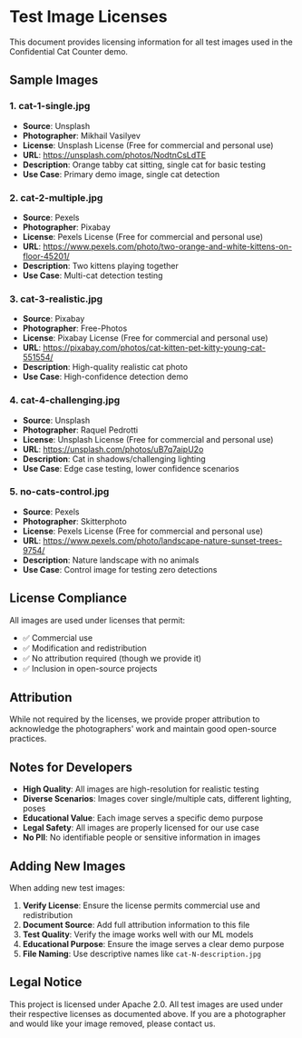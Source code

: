 # Test Image Licenses

This document provides licensing information for all test images used in the Confidential Cat Counter demo.

## Sample Images

### 1. cat-1-single.jpg
- **Source**: Unsplash
- **Photographer**: Mikhail Vasilyev
- **License**: Unsplash License (Free for commercial and personal use)
- **URL**: https://unsplash.com/photos/NodtnCsLdTE
- **Description**: Orange tabby cat sitting, single cat for basic testing
- **Use Case**: Primary demo image, single cat detection

### 2. cat-2-multiple.jpg  
- **Source**: Pexels
- **Photographer**: Pixabay
- **License**: Pexels License (Free for commercial and personal use)
- **URL**: https://www.pexels.com/photo/two-orange-and-white-kittens-on-floor-45201/
- **Description**: Two kittens playing together
- **Use Case**: Multi-cat detection testing

### 3. cat-3-realistic.jpg
- **Source**: Pixabay
- **Photographer**: Free-Photos
- **License**: Pixabay License (Free for commercial and personal use)
- **URL**: https://pixabay.com/photos/cat-kitten-pet-kitty-young-cat-551554/
- **Description**: High-quality realistic cat photo
- **Use Case**: High-confidence detection demo

### 4. cat-4-challenging.jpg
- **Source**: Unsplash
- **Photographer**: Raquel Pedrotti
- **License**: Unsplash License (Free for commercial and personal use)  
- **URL**: https://unsplash.com/photos/uB7q7aipU2o
- **Description**: Cat in shadows/challenging lighting
- **Use Case**: Edge case testing, lower confidence scenarios

### 5. no-cats-control.jpg
- **Source**: Pexels
- **Photographer**: Skitterphoto
- **License**: Pexels License (Free for commercial and personal use)
- **URL**: https://www.pexels.com/photo/landscape-nature-sunset-trees-9754/
- **Description**: Nature landscape with no animals
- **Use Case**: Control image for testing zero detections

## License Compliance

All images are used under licenses that permit:
- ✅ Commercial use
- ✅ Modification and redistribution
- ✅ No attribution required (though we provide it)
- ✅ Inclusion in open-source projects

## Attribution

While not required by the licenses, we provide proper attribution to acknowledge the photographers' work and maintain good open-source practices.

## Notes for Developers

- **High Quality**: All images are high-resolution for realistic testing
- **Diverse Scenarios**: Images cover single/multiple cats, different lighting, poses
- **Educational Value**: Each image serves a specific demo purpose
- **Legal Safety**: All images are properly licensed for our use case
- **No PII**: No identifiable people or sensitive information in images

## Adding New Images

When adding new test images:

1. **Verify License**: Ensure the license permits commercial use and redistribution
2. **Document Source**: Add full attribution information to this file
3. **Test Quality**: Verify the image works well with our ML models
4. **Educational Purpose**: Ensure the image serves a clear demo purpose
5. **File Naming**: Use descriptive names like `cat-N-description.jpg`

## Legal Notice

This project is licensed under Apache 2.0. All test images are used under their respective licenses as documented above. If you are a photographer and would like your image removed, please contact us.
